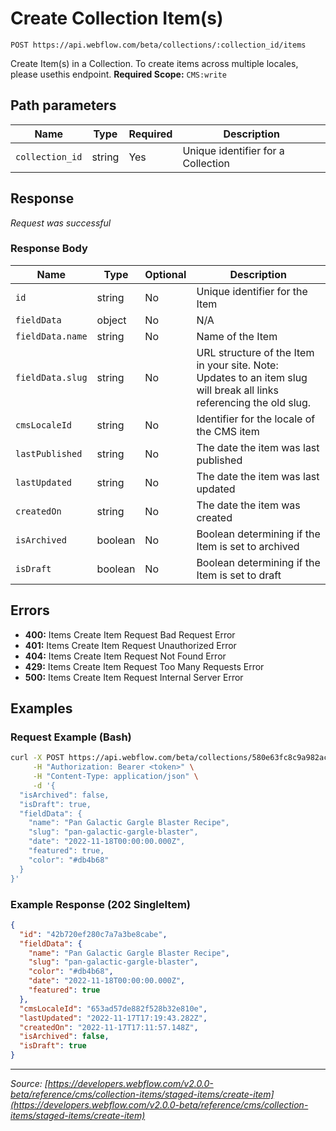 # Create Collection Item(s)

```
POST https://api.webflow.com/beta/collections/:collection_id/items
```

Create Item(s) in a Collection.
To create items across multiple locales, please usethis endpoint.
**Required Scope:** `CMS:write`


## Path parameters

| Name | Type | Required | Description |
|---|---|---|---|
| `collection_id` | string | Yes | Unique identifier for a Collection |




## Response

_Request was successful_

### Response Body

| Name | Type | Optional | Description |
|---|---|---|---|
| `id` | string | No | Unique identifier for the Item |
| `fieldData` | object | No | N/A |
| `fieldData.name` | string | No | Name of the Item |
| `fieldData.slug` | string | No | URL structure of the Item in your site. Note: Updates to an item slug will break all links referencing the old slug. |
| `cmsLocaleId` | string | No | Identifier for the locale of the CMS item |
| `lastPublished` | string | No | The date the item was last published |
| `lastUpdated` | string | No | The date the item was last updated |
| `createdOn` | string | No | The date the item was created |
| `isArchived` | boolean | No | Boolean determining if the Item is set to archived |
| `isDraft` | boolean | No | Boolean determining if the Item is set to draft |




## Errors

* **400:** Items Create Item Request Bad Request Error
* **401:** Items Create Item Request Unauthorized Error
* **404:** Items Create Item Request Not Found Error
* **429:** Items Create Item Request Too Many Requests Error
* **500:** Items Create Item Request Internal Server Error




## Examples

### Request Example (Bash)

```bash
curl -X POST https://api.webflow.com/beta/collections/580e63fc8c9a982ac9b8b745/items \
     -H "Authorization: Bearer <token>" \
     -H "Content-Type: application/json" \
     -d '{
  "isArchived": false,
  "isDraft": true,
  "fieldData": {
    "name": "Pan Galactic Gargle Blaster Recipe",
    "slug": "pan-galactic-gargle-blaster",
    "date": "2022-11-18T00:00:00.000Z",
    "featured": true,
    "color": "#db4b68"
  }
}'
```

### Example Response (202 SingleItem)

```json
{
  "id": "42b720ef280c7a7a3be8cabe",
  "fieldData": {
    "name": "Pan Galactic Gargle Blaster Recipe",
    "slug": "pan-galactic-gargle-blaster",
    "color": "#db4b68",
    "date": "2022-11-18T00:00:00.000Z",
    "featured": true
  },
  "cmsLocaleId": "653ad57de882f528b32e810e",
  "lastUpdated": "2022-11-17T17:19:43.282Z",
  "createdOn": "2022-11-17T17:11:57.148Z",
  "isArchived": false,
  "isDraft": true
}
```


---
*Source: [https://developers.webflow.com/v2.0.0-beta/reference/cms/collection-items/staged-items/create-item](https://developers.webflow.com/v2.0.0-beta/reference/cms/collection-items/staged-items/create-item)*